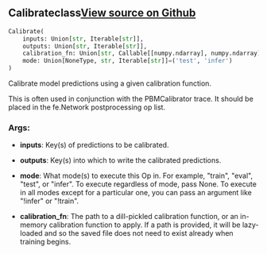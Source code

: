 ## Calibrate<span class="tag">class</span><a class="sourcelink" href=https://github.com/fastestimator/fastestimator/blob/r1.2/fastestimator/op/numpyop/univariate/calibate.py/#L31-L73>View source on Github</a>
```python
Calibrate(
	inputs: Union[str, Iterable[str]],
	outputs: Union[str, Iterable[str]],
	calibration_fn: Union[str, Callable[[numpy.ndarray], numpy.ndarray]],
	mode: Union[NoneType, str, Iterable[str]]=('test', 'infer')
)
```
Calibrate model predictions using a given calibration function.

This is often used in conjunction with the PBMCalibrator trace. It should be placed in the fe.Network postprocessing
op list.


<h3>Args:</h3>


* **inputs**: Key(s) of predictions to be calibrated.

* **outputs**: Key(s) into which to write the calibrated predictions.

* **mode**: What mode(s) to execute this Op in. For example, "train", "eval", "test", or "infer". To execute regardless of mode, pass None. To execute in all modes except for a particular one, you can pass an argument like "!infer" or "!train".

* **calibration_fn**: The path to a dill-pickled calibration function, or an in-memory calibration function to apply. If a path is provided, it will be lazy-loaded and so the saved file does not need to exist already when training begins.

